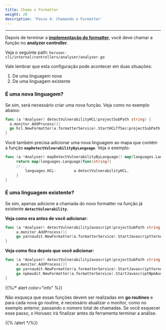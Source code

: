 ```yaml
---
title: Chame o Formatter
weight: 20
description: 'Passo 4: Chamando o Formatter'
---
```


---

Depois de terminar a [**implementação do formatter**](how-to-add-existing-images-to-horusec/create-a-formatter-and-config/), você deve chamar a função no **analyzer controller**. 

Veja o seguinte path:
`horusec-cli/internal/controllers/analyser/analyser.go`

Vale lembrar que esta configuração pode acontecer em duas situações: 
1. De uma linguagem nova 
2. De uma linguagem existente

### É uma nova linguagem? 

Se sim, será necessário criar uma nova função. Veja como no exemplo abaixo: 

```go
func (a *Analyser) detectVulnerabilityHCL(projectSubPath string) {
  a.monitor.AddProcess(1)
  go hcl.NewFormatter(a.formatterService).StartHCLTfSec(projectSubPath)
}
```

Você também precisa adicionar uma nova linguagem ao mapa que contém a função  **`mapDetectVulnerabilityByLanguage`**. Veja o exemplo: 

```go
func (a *Analyser) mapDetectVulnerabilityByLanguage() map[languages.Language]func(string) {
	 return map[languages.Language]func(string){
     //...
	 	 languages.HCL:        a.detectVulnerabilityHCL,
	 }
}

```

### É uma linguagem existente? 

Se sim, apenas adicione a chamada do novo formatter na função já existente **`detectVulnerability`**.

**Veja como era antes de você adicionar:** 

```go
func (a *Analyser) detectVulnerabilityJavascript(projectSubPath string) {
	 a.monitor.AddProcess(1)
	 go yarnaudit.NewFormatter(a.formatterService).StartJavascriptYarnAudit(projectSubPath)
}

```

**Veja como fica depois que você adicionar:**

```go
func (a *Analyser) detectVulnerabilityJavascript(projectSubPath string) {
	 a.monitor.AddProcess(2)
	 go yarnaudit.NewFormatter(a.formatterService).StartJavascriptYarnAudit(projectSubPath)
	 go npmaudit.NewFormatter(a.formatterService).StartJavascriptNpmAudit(projectSubPath)
}

```

{{%/* alert color="info" %}}

Não esqueça que essas funções devem ser realizadas em **go routines** e para cada nova go routine, é necessário atualizar o monitor, como no exemplo anterior, passando o número total de chamadas. Se você esquecer esse passo, o Horusec irá finalizar antes da ferramenta terminar a análise. 

{{% /alert */%}}
